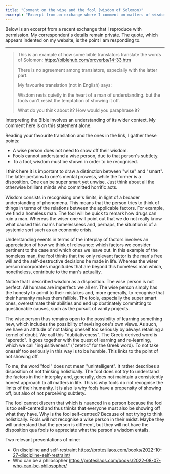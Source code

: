 ```yaml
---
title: "Comment on the wise and the fool (wisdom of Solomon)"
excerpt: "Excerpt from an exchange where I comment on matters of wisdom, foolishness, and related concepts."
---
```


Below is an excerpt from a recent exchange that I reproduce with
permission.  My correspondent's details remain private.  The quote,
which appears indented on my website, is the point I am responding to.

* * *

> This is an example of how some bible translators translate the words
> of Solomon: <https://biblehub.com/proverbs/14-33.htm>
>
> There is no agreement among translators, especially with the latter part.
>
> My favourite translation (not in English) says:
>
> Wisdom rests quietly in the heart of a man of understanding.
> but the fools can't resist the temptation of showing it off.
>
> What do you think about it? How would you paraphrase it?

Interpreting the Bible involves an understanding of its wider context.
My comment here is on this statement alone.

Reading your favourite translation and the ones in the link, I gather
these points:

* A wise person does not need to show off their wisdom.
* Fools cannot understand a wise person, due to that person's subtlety.
* To a fool, wisdom must be shown in order to be recognised.

I think here it is important to draw a distinction between "wise" and
"smart".  The latter pertains to one's mental prowess, while the former
is a disposition.  One can be super smart yet unwise.  Just think about
all the otherwise brilliant minds who committed horrific acts.

Wisdom consists in recognising one's limits, in light of a broader
understanding of phenomena.  This means that the person tries to think
of things in terms of the relations between the applicable factors.  For
example, we find a homeless man.  The fool will be quick to remark how
drugs can ruin a man.  Whereas the wiser one will point out that we do
not really know what caused this man's homelessness and, perhaps, the
situation is of a systemic sort such as an economic crisis.

Understanding events in terms of the interplay of factors involves an
appreciation of how we think of relevance: which factors we consider
pertinent to the case and which ones we leave out.  In this example of
the homeless man, the fool thinks that the only relevant factor is the
man's free will and the self-destructive decisions he made in life.
Whereas the wiser person incorporates magnitudes that are beyond this
homeless man which, nonetheless, contribute to the man's actuality.

Notice that I described wisdom as a disposition.  The wise person is not
perfect.  All humans are imperfect: we all err.  The wise person simply
has the honesty to admit to their mistakes and, more generally, to
recognise that their humanity makes them fallible.  The fools,
especially the super smart ones, overestimate their abilities and end up
obstinately committing to questionable causes, such as the pursuit of
vanity projects.

The wise person thus remains open to the possibility of learning
something new, which includes the possibility of revising one's own
views.  As such, we have an attitude of not taking oneself too seriously
by always retaining a kernel of doubt.  We call this "dubitativeness".
The Greek-derived word is "aporetic".  It goes together with the quest
of learning and re-learning, which we call "inquisitiveness" ("zetetic"
for the Greek word).  To not take oneself too seriously in this way is
to be humble.  This links to the point of not showing off.

To me, the word "fool" does not mean "unintelligent".  It rather
describes a disposition of not thinking holistically.  The fool does not
try to understand the factors in their interplay and, generally, does
not maintain a consistently honest approach to all matters in life.
This is why fools do not recognise the limits of their humanity.  It is
also is why fools have a propensity of showing off, but also of not
perceiving subtlety.

The fool cannot discern that which is nuanced in a person because the
fool is too self-centred and thus thinks that everyone must also be
showing off what they have.  Why is the fool self-centred?  Because of
not trying to think holistically.  Fools will not recognise a wise
person in their midst.  Maybe they will understand that the person is
different, but they will not have the disposition qua fools to
appreciate what the person's wisdom entails.

Two relevant presentations of mine:

* On discipline and self-restraint
  <https://protesilaos.com/books/2022-10-27-discipline-self-restraint/>
* Who can be a philosopher
  <https://protesilaos.com/books/2022-08-07-who-can-be-philosopher/>
